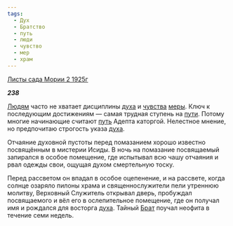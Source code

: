 ```yaml
---
tags:
  - Дух
  - Братство
  - путь
  - люди
  - чувство
  - мер
  - храм
---
```

[Листы сада Мории 2 1925г](https://127.0.0.1:4002/agni/1925)

___238___

[Людям](../../../tags/#люди) часто не хватает дисциплины [духа](../../../tags/#Дух) и [чувства](../../../tags/#чувство) [меры](../../../tags/#[мер](../../../tags/#мер)). Ключ к последующим достижениям — самая трудная ступень на [пути](../../../tags/#[путь](../../../tags/#путь)). Потому многие начинающие считают [путь](../../../tags/#путь) Адепта каторгой. Нелестное мнение, но предпочитаю строгость указа [духа](../../../tags/#Дух).   

Отчаяние духовной пустоты перед помазанием хорошо известно посвящённым в мистерии Исиды. В ночь на помазание посвящаемый запирался в особое помещение, где испытывал всю чашу отчаяния и рвал одежды свои, ощущая духом смертельную тоску.   

Перед рассветом он впадал в особое оцепенение, и на рассвете, когда солнце озаряло пилоны храма и священнослужители пели утреннюю молитву, Верховный Служитель открывал дверь, пробуждал посвящаемого и вёл его в ослепительное помещение, где он получал имя и рождался для восторга [духа](../../../tags/#Дух). Тайный [Брат](../../../tags/#Братство) поучал неофита в течение семи недель.   

